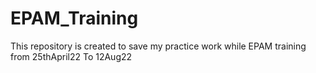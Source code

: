 # EPAM_Training
This repository is created to save my practice work while EPAM training from 25thApril22 To 12Aug22
